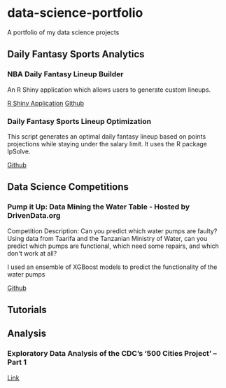 # data-science-portfolio
A portfolio of my data science projects

## Daily Fantasy Sports Analytics

### NBA Daily Fantasy Lineup Builder
An R Shiny application which allows users to generate custom lineups.

[R Shiny Application](http://premium.shinyapps.io/nba_fantasy_projections/) [Github](https://github.com/MattBrown88/NBA-Fan-Duel-Shiny-App)

### Daily Fantasy Sports Lineup Optimization
This script generates an optimal daily fantasy lineup based on points projections while staying under the salary limit. It uses the R package lpSolve.

[Github](https://github.com/MattBrown88/lpsolve---Daily-Fantasy-Sports-Optimization)



## Data Science Competitions

### Pump it Up: Data Mining the Water Table - Hosted by DrivenData.org

Competition Description: Can you predict which water pumps are faulty? Using data from Taarifa and the Tanzanian Ministry of Water, can you predict which pumps are functional, which need some repairs, and which don't work at all? 

I used an ensemble of XGBoost models to predict the functionality of the water pumps

[Github](https://github.com/MattBrown88/Pump-it-Up-XGBoost-Ensemble)

## Tutorials

## Analysis

### Exploratory Data Analysis of the CDC’s ‘500 Cities Project’ – Part 1

[Link](https://redoakstrategic.com/exploratory_data_analysis_cdc_500_cities_r_shiny/)
